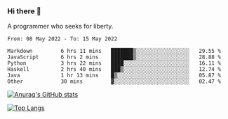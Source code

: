 ### Hi there 👋

<!--
**shejialuo/shejialuo** is a ✨ _special_ ✨ repository because its `README.md` (this file) appears on your GitHub profile.

Here are some ideas to get you started:

- 🔭 I’m currently working on ...
- 🌱 I’m currently learning ...
- 👯 I’m looking to collaborate on ...
- 🤔 I’m looking for help with ...
- 💬 Ask me about ...
- 📫 How to reach me: ...
- 😄 Pronouns: ...
- ⚡ Fun fact: ...
-->

A programmer who seeks for liberty.

<!--START_SECTION:waka-->

```text
From: 08 May 2022 - To: 15 May 2022

Markdown         6 hrs 11 mins   ███████▒░░░░░░░░░░░░░░░░░   29.55 %
JavaScript       6 hrs 2 mins    ███████▒░░░░░░░░░░░░░░░░░   28.88 %
Python           3 hrs 22 mins   ████░░░░░░░░░░░░░░░░░░░░░   16.11 %
Haskell          2 hrs 40 mins   ███▒░░░░░░░░░░░░░░░░░░░░░   12.74 %
Java             1 hr 13 mins    █▒░░░░░░░░░░░░░░░░░░░░░░░   05.87 %
Other            30 mins         ▓░░░░░░░░░░░░░░░░░░░░░░░░   02.47 %
```

<!--END_SECTION:waka-->

[![Anurag's GitHub stats](https://github-readme-stats.vercel.app/api?username=shejialuo&show_icons=true&theme=dracula)](https://github.com/anuraghazra/github-readme-stats)

[![Top Langs](https://github-readme-stats.vercel.app/api/top-langs/?username=shejialuo&layout=compact&hide=javascript,html,css,typescript,tex,python,shell,assembly,java)](https://github.com/anuraghazra/github-readme-stats)
